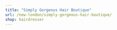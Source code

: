 ```yaml
---
title: "Simply Gorgeous Hair Boutique"
url: /new-london/simply-gorgeous-hair-boutique/
shop: hairdresser
---
```


